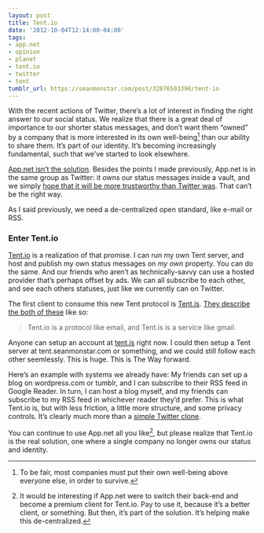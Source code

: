 ```yaml
---
layout: post
title: Tent.io
date: '2012-10-04T12:14:00-04:00'
tags:
- app.net
- opinion
- planet
- tent.io
- twitter
- tent
tumblr_url: https://seanmonstar.com/post/32876503398/tent-io
---
```

With the recent actions of Twitter, there’s a lot of interest in finding the right answer to our social status. We realize that there is a great deal of importance to our shorter status messages, and don’t want them “owned” by a company that is more interested in its own well-being[^1] than our ability to share them. It’s part of our identity. It’s becoming increasingly fundamental, such that we’ve started to look elsewhere.

[App.net isn’t the solution](http://seanmonstar.com/blog/app-net/). Besides the points I made previously, App.net is in the same group as Twitter: it owns our status messages inside a vault, and we simply [hope that it will be more trustworthy than Twitter was](https://lorenb.tent.is/posts/b08bts). That can’t be the right way.

As I said previously, we need a de-centralized open standard, like e-mail or RSS.

### Enter Tent.io

[Tent.io](http://tent.io) is a realization of that promise. I can run my own Tent server, and host and publish my own status messages on _my own_ property. You can do the same. And our friends who aren’t as technically-savvy can use a hosted provider that’s perhaps offset by ads. We can all subscribe to each other, and see each others statuses, just like we currently can on Twitter.

The first client to consume this new Tent protocol is [Tent.is](http://seanmonstar.tent.is). [They describe the both of these](https://github.com/tent/tent.io/wiki/Explaining-Tent) like so:

> Tent.io is a protocol like email, and Tent.is is a service like gmail.

Anyone can setup an account at [tent.is](http://tent.is) right now. I could then setup a Tent server at tent.seanmonstar.com or something, and we could still follow each other seemlessly. This is huge. This is The Way forward.

Here’s an example with systems we already have: My friends can set up a blog on wordpress.com or tumblr, and I can subscribe to their RSS feed in Google Reader. In turn, I can host a blog myself, and my friends can subscribe to my RSS feed in whichever reader they’d prefer. This is what Tent.io is, but with less friction, a little more structure, and some privacy controls. It’s clearly much more than a [simple Twitter clone](http://afreshcup.com/home/2012/10/3/thinking-about-tent.html).

You can continue to use App.net all you like[^2], but please realize that Tent.io is the real solution, one where a single company no longer owns our status and identity.



[^1]: To be fair, most companies must put their own well-being above everyone else, in order to survive.

[^2]: It would be interesting if App.net were to switch their back-end and become a premium client for Tent.io. Pay to use it, because it’s a better client, or something. But then, it’s part of the solution. It’s helping make this de-centralized.

